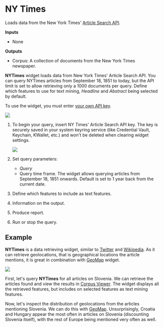 NY Times
========

Loads data from the New York Times' [Article Search API](https://developer.nytimes.com/).

**Inputs**

- None

**Outputs**

- Corpus: A collection of documents from the New York Times newspaper.

**NYTimes** widget loads data from New York Times' Article Search API. You can query NYTimes articles from September 18, 1851 to today, but the API limit is set to allow retrieving only a 1000 documents per query. Define which features to use for text mining, *Headline* and *Abstract* being selected by default.

To use the widget, you must enter [your own API key](https://developer.nytimes.com/signup).

![](images/NYTimes-stamped.png)

1. To begin your query, insert NY Times' Article Search API key. The key is securely saved in your system keyring service (like Credential Vault, Keychain, KWallet, etc.) and won't be deleted when clearing widget settings.

   ![](images/NYT-API.png)

2. Set query parameters:
   - *Query*
   - Query time frame. The widget allows querying articles from September 18, 1851 onwards. Default is set to 1 year back from the current date.
3. Define which features to include as text features.
4. Information on the output.
5. Produce report.
6. Run or stop the query.

Example
-------

**NYTimes** is a data retrieving widget, similar to [Twitter](twitter-widget.md) and [Wikipedia](wikipedia-widget.md). As it can retrieve geolocations, that is geographical locations the article mentions, it is great in combination with [GeoMap](geomap.md) widget.

![](images/NYTimes-Example1.png)

First, let's query **NYTimes** for all articles on Slovenia. We can retrieve the articles found and view the results in [Corpus Viewer](corpusviewer.md). The widget displays all the retrieved features, but includes on selected features as text mining features.

Now, let's inspect the distribution of geolocations from the articles mentioning Slovenia. We can do this with [GeoMap](geomap.md). Unsurprisingly, Croatia and Hungary appear the most often in articles on Slovenia (discounting Slovenia itself), with the rest of Europe being mentioned very often as well.
